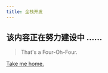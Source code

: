 ```yaml
---
title: 全栈开发
---
```


<!-- more -->

## 该内容正在努力建设中 ......

> That's a Four-Oh-Four.

[Take me home.](/blog/)
